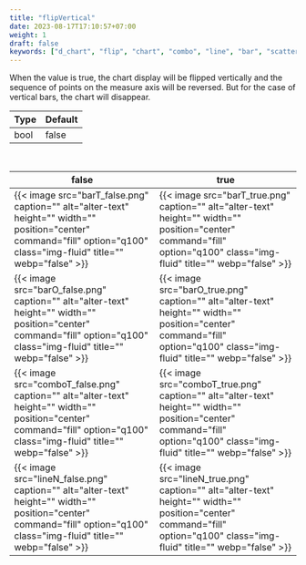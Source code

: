 ```yaml
---
title: "flipVertical"
date: 2023-08-17T17:10:57+07:00
weight: 1
draft: false
keywords: ["d_chart", "flip", "chart", "combo", "line", "bar", "scatter"]
---
```


When the value is true, the chart display will be flipped vertically and the sequence of points on the measure axis will be reversed. But for the case of vertical bars, the chart will disappear.

| Type | Default |
| ---- | ------- |
| bool | false   |

<br>

| false                                                                                                                                                                       | true                                                                                                                                                                       |
| --------------------------------------------------------------------------------------------------------------------------------------------------------------------------- | -------------------------------------------------------------------------------------------------------------------------------------------------------------------------- |
| {{< image src="barT_false.png" caption="" alt="alter-text" height="" width="" position="center" command="fill" option="q100" class="img-fluid" title=""  webp="false" >}}   | {{< image src="barT_true.png" caption="" alt="alter-text" height="" width="" position="center" command="fill" option="q100" class="img-fluid" title=""  webp="false" >}}   |
| {{< image src="barO_false.png" caption="" alt="alter-text" height="" width="" position="center" command="fill" option="q100" class="img-fluid" title=""  webp="false" >}}   | {{< image src="barO_true.png" caption="" alt="alter-text" height="" width="" position="center" command="fill" option="q100" class="img-fluid" title=""  webp="false" >}}   |
| {{< image src="comboT_false.png" caption="" alt="alter-text" height="" width="" position="center" command="fill" option="q100" class="img-fluid" title=""  webp="false" >}} | {{< image src="comboT_true.png" caption="" alt="alter-text" height="" width="" position="center" command="fill" option="q100" class="img-fluid" title=""  webp="false" >}} |
| {{< image src="lineN_false.png" caption="" alt="alter-text" height="" width="" position="center" command="fill" option="q100" class="img-fluid" title=""  webp="false" >}}  | {{< image src="lineN_true.png" caption="" alt="alter-text" height="" width="" position="center" command="fill" option="q100" class="img-fluid" title=""  webp="false" >}}  |

<br>
